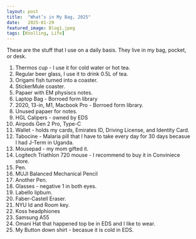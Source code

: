 ```yaml
---
layout: post
title:  "What’s in My Bag, 2025"
date:   2025-01-29
featured_image: Blog1.jpeg
tags: [Knolling, Life]
---
```

These are the stuff that I use on a daily basis. They live in my bag, pocket, or desk.

1. Thermos cup - I use it for cold water or hot tea.
2. Regular beer glass, I use it to drink 0.5L of tea.
3. Origami fish turned into a coaster.
4. StickerMule coaster.
5. Papaer with EM physiscs notes.
6. Laptop Bag - Borroed form library
7. 2020, 13-in, M1, Macbook Pro - Borroed form library.
8. Unused papaer for notes.
9. HGL Calipers - owned by EDS
10. Airpods Gen 2 Pro, Type-C
11. Wallet - holds my cards, Emirates ID, Driving License, and Identity Card.
12. Tabocine - Malaria pill that I have to take every day for 30 days becasue I had J-Term in Uganda.
13. Mousepad - my mom gifted it.
14. Logitech Triathlon 720 mouse - I recommend to buy it in Conviniece store.
15. Pen.
16. MUJI Balanced Mechanical Pencil
17. Another Pen.
18. Glasses - negative 1 in both eyes.
19. Labello lipbum.
20. Faber-Castell Eraser.
21. NYU Id and Room key.
22. Koss headphiones
23. Samsung A55 
24. Omani Hat that happened top be in EDS and I like to wear.
25. My Button down shirt - becasue it is cold in EDS.
